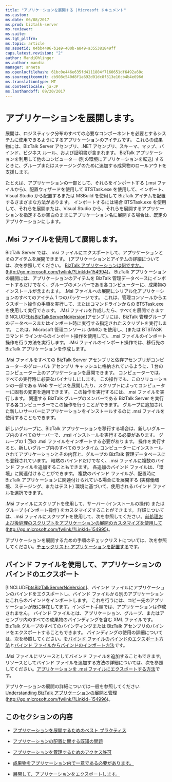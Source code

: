 ```yaml
---
title: "アプリケーションを展開する |Microsoft ドキュメント"
ms.custom: 
ms.date: 06/08/2017
ms.prod: biztalk-server
ms.reviewer: 
ms.suite: 
ms.tgt_pltfrm: 
ms.topic: article
ms.assetid: 04bb4496-b1e9-400b-a849-a355381849ff
caps.latest.revision: "2"
author: MandiOhlinger
ms.author: mandia
manager: anneta
ms.openlocfilehash: 61bc0e446e635fd4111804f7160651df6492a60c
ms.sourcegitcommit: cb908c540d8f1a692d01dc8f313e16cb4b4e696d
ms.translationtype: MT
ms.contentlocale: ja-JP
ms.lasthandoff: 09/20/2017
---
```

# <a name="deploying-an-application"></a>アプリケーションを展開します。
展開は、ロジスティック分布のすべての必要なコンポーネントを必要とするシステムに使用できるようにするアプリケーションのアイテムです。 これらの成果物には、BizTalk Server アセンブリ、.NET アセンブリ、スキーマ、マップ、バインド、ビジネス ルール、および証明書が含まれます。 BizTalk アプリケーションを利用して他のコンピューター (別の環境にアプリケーションを転送) するときに、グループまたはステージングのために追加する成果物のロールアウトを支援します。  
  
 たとえば、アプリケーションの一部として、それらをインポートする (.msi ファイルから)、配置ウィザードを使用して BTSTask.exe を使用して、インポート、Visual Studio から配置するまたは MSBuild を使用して BizTalk アイテムを配置するさまざまな方法があります。 インポートするには場合 BTSTask.exe を使用して、それらを展開または、Visual Studio から、それらを展開するアプリケーションを指定するか空白のままにアプリケーション名に展開する場合は、既定のアプリケーションにします。  
  
## <a name="deploying-by-using-an-msi-file"></a>.Msi ファイルを使用して展開します。  
 BizTalk Server では、.msi ファイルにエクスポートして、アプリケーションとそのアイテムを展開できます。 (アプリケーションとアイテムの詳細については、次を参照してください。 [BizTalk アプリケーションは何ですか。](http://go.microsoft.com/fwlink/?LinkId=154994) (http://go.microsoft.com/fwlink/?LinkId=154994)。 BizTalk アプリケーションの展開には、アプリケーションのアイテムを BizTalk 管理データベースにインポートするだけでなく、グループのメンバーである各コンピューターに、成果物のインストールが含まれます。 .Msi ファイルへの展開にシリアル化アプリケーションのすべてのアイテム 1 つのパッケージです。 これは、管理コンソールからエクスポート操作の手順を実行して、またはコマンドラインからの BTSTask.exe を使用して実行できます。 .Msi ファイルを作成したら、すべてを展開できます[!INCLUDE[btsBizTalkServerNoVersion](../includes/btsbiztalkservernoversion-md.md)]アセンブリには、BizTalk 管理グループのデータベースまたはインポート時に実行する指定されたスクリプトを実行します。 これは、Microsoft 管理コンソール (MMC) を使用し、(または BTSTASK コマンド ラインからのインポート操作を使用して)、.msi ファイルのインポート操作を行う方法を実行します。 .Msi ファイルのインポート操作では、移行先の BizTalk アプリケーションを作成します。  
  
 .Msi ファイルをすべての BizTalk Server アセンブリと依存アセンブリがコンピューターのグローバル アセンブリ キャッシュに格納されているように、1 台のコンピューター上のアプリケーションを展開できます。 コンピューターでは、すべての実行時に必要なバイナリしにします。 この操作でも、このソリューションの一部である Web サービスを展開したり、スクリプトによってコンピューターに固有の変更を適用できます。 この操作を実行するには、.msi ファイルを実行します。 関連する BizTalk グループのメンバーである BizTalk Server を実行する各コンピューターでこの操作を行うことができます。 グループに追加された新しいサーバーにアプリケーションをインストールするのに .msi ファイルを使用することもできます。  
  
 新しいグループに、BizTalk アプリケーションを移行する場合は、新しいグループ内のすべてのサーバーで、.msi インストールを実行する必要があります。 グループの 1 回の .msi ファイルをインポートする必要があります。 操作を実行すると、新しいグループ内のすべてのランタイム コンピューターにインストールされてアプリケーションとその内容と、グループの BizTalk 管理データベースにも登録されています。 暗黙のバインドだけでなく、.msi ファイルに複数のバインド ファイルを追加することもできます。 各追加のバインド ファイルは、「環境」に関連付けることができます。 複数のバインド ファイルが、配置時に BizTalk アプリケーションに関連付けられている場合にを展開する (実稼働環境、ステージング、またはテスト) 環境に基づいて、使用されるバインド ファイルを選択できます。  
  
 .Msi ファイルにスクリプトを使用して、サーバー (インストールの操作) またはグループ (インポート操作) をカスタマイズすることができます。 詳細については、.msi ファイルにスクリプトを使用して、次を参照してください。[前処理および後処理のスクリプトをアプリケーションの展開のカスタマイズを使用して](http://go.microsoft.com/fwlink/?LinkId=154995)(http://go.microsoft.com/fwlink/?LinkId=154995)。  
  
 アプリケーションを展開するための手順のチェックリストについては、次を参照してください。[チェックリスト: アプリケーションを配置する](../technical-guides/checklist-deploying-an-application.md)です。  
  
## <a name="exporting-an-applications-bindings-by-using-a-binding-file"></a>バインド ファイルを使用して、アプリケーションのバインドのエクスポート  
 [!INCLUDE[btsBizTalkServerNoVersion](../includes/btsbiztalkservernoversion-md.md)]、バインド ファイルにアプリケーションのバインドをエクスポートし、バインド ファイルから別のアプリケーションにこれらのバインドをインポートします。 これを行うには、コピー先のアプリケーションが既に存在してます。インポート手順では、アプリケーションは作成されません。 バインド ファイルとは、アプリケーション、グループ、またはアセンブリ内のすべての成果物のバインディングを含む XML ファイルです。 BizTalk グループのすべてのバインディングまたは BizTalk アセンブリのバインドをエクスポートすることもできます。 バインディングの使用の詳細については、次を参照してください。[をバインド ファイルのバインドのエクスポート方法](../technical-guides/how-to-export-bindings-to-a-binding-file.md)と[バインド ファイルからバインドのインポート方法](../technical-guides/how-to-import-bindings-from-a-binding-file.md)です。  
  
 .Msi ファイルにリソースとしてバインド ファイルを追加することもできます。 リソースとしてバインド ファイルを追加する方法の詳細については、次を参照してください。[アプリケーションを .msi ファイルにエクスポートする方法](../technical-guides/how-to-export-an-application-to-an-msi-file.md)です。  
  
 アプリケーションの展開の詳細については一般を参照してください[Understanding BizTalk アプリケーションの展開と管理](http://go.microsoft.com/fwlink/?LinkId=154996)(http://go.microsoft.com/fwlink/?LinkId=154996)。  
  
## <a name="in-this-section"></a>このセクションの内容  
  
-   [アプリケーションを展開するためのベスト プラクティス](../technical-guides/best-practices-for-deploying-an-application.md)  
  
-   [アプリケーションの配置に関する既知の問題](../technical-guides/known-issues-with-deploying-an-application.md)  
  
-   [アプリケーションを管理するためのアクセス許可](../technical-guides/permissions-for-managing-an-application.md)  
  
-   [成果物をアプリケーション内で一意である必要があります。](../technical-guides/artifacts-that-must-be-unique-in-an-application.md)  
  
-   [展開して、アプリケーションをエクスポートします。](../technical-guides/deploying-and-exporting-an-application.md)